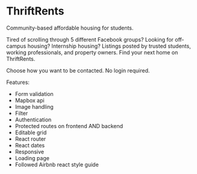 # ThriftRents

Community-based affordable housing for students.

Tired of scrolling through 5 different Facebook groups? Looking for off-campus housing? Internship housing?
Listings posted by trusted students, working professionals, and property owners.
Find your next home on ThriftRents.

Choose how you want to be contacted.
No login required.

Features:
- Form validation
- Mapbox api
- Image handling
- Filter
- Authentication
- Protected routes on frontend AND backend
- Editable grid
- React router
- React dates
- Responsive
- Loading page
- Followed Airbnb react style guide
